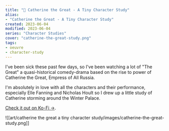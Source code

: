 ```yaml
---
title: "👑 Catherine the Great - A Tiny Character Study"
alias:
- "Catherine the Great - A Tiny Character Study"
created: 2023-06-04
modified: 2023-06-04
series: "Character Studies"
cover: "catherine-the-great-study.png"
tags:
- oeuvre
- character-study
---
```


I've been sick these past few days, so I've been watching a lot of "The Great" a quasi-historical comedy-drama based on the rise to power of Catherine the Great, Empress of All Russia. 

I'm absolutely in love with all the characters and their performance, especially Elle Fanning and Nicholas Hoult so I drew up a little study of Catherine storming around the Winter Palace.

[Check it out on Ko-Fi →](https://ko-fi.com/i/IG2G2LXDA3).

![[art/catherine the great a tiny character study/images/catherine-the-great-study.png]]